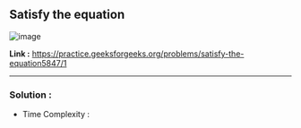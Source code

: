 ## Satisfy the equation

![image](https://user-images.githubusercontent.com/23376002/199062262-cf05e2ae-2c97-4eb6-82b8-c7a0d7d1a610.png)


**Link :** https://practice.geeksforgeeks.org/problems/satisfy-the-equation5847/1

----------------------------------------------------------------------------------------------------------------------------------------------------


### Solution :

- Time Complexity :



